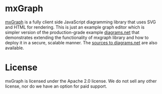 # mxGraph

[mxGraph](https://jgraph.github.io/mxgraph/) is a fully client side JavaScript diagramming library that uses SVG and HTML for rendering. This is just an example graph editor which is simpler version of the production-grade example [diagrams.net](https://app.diagrams.net) that demonstrates extending the functionality of mxgraph library and how to deploy it in a secure, scalable manner. The [sources to diagrams.net](https://github.com/jgraph/draw.io) are also available.

# License

mxGraph is licensed under the Apache 2.0 license. We do not sell any other license, nor do we have an option for paid support.
